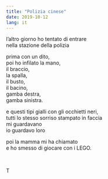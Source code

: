 ```yaml
---
title: "Polizia cinese"
date: 2019-10-12
lang: it
---
```

l’altro giorno ho tentato di entrare  
nella stazione della polizia

prima con un dito,  
poi ho infilato la mano,  
il braccio,  
la spalla,  
il busto,  
il bacino,  
gamba destra,  
gamba sinistra.

e questi tipi gialli con gli occhietti neri,  
tutti lo stesso sorriso stampato in faccia  
mi guardavano  
io guardavo loro

poi la mamma mi ha chiamato  
e ho smesso di giocare con i LEGO.

<br>

T
